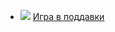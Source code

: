* ![](/books/sf_action/Александр%20Митич/Игра%20в%20поддавки.jpg) [Игра в поддавки](/books/sf_action/Александр%20Митич/Игра%20в%20поддавки)
